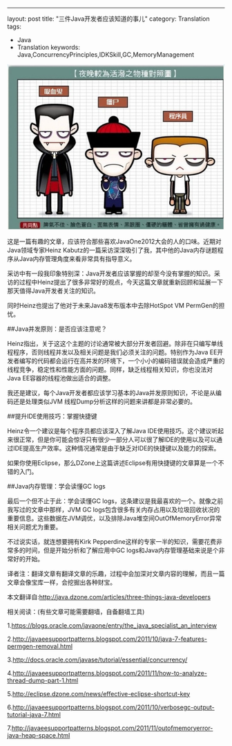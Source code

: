 ---
layout: post
title: "三件Java开发者应该知道的事儿"
category: Translation
tags:
 - Java
 - Translation
keywords: Java,ConcurrencyPrinciples,IDKSkill,GC,MemoryManagement

<div class="center">
	<img src="post_images/2012/10/programmer.jpg">
</div>

这是一篇有趣的文章，应该符合那些喜欢JavaOne2012大会的人的口味。近期对Java领域专家Heinz Kabutz的一篇采访深深吸引了我，其中他的Java内存谜题程序从Java内存管理角度来看非常具有指导意义。

采访中有一段我印象特别深：Java开发者应该掌握的却至今没有掌握的知识。采访的过程中Heinz提出了很多非常好的观点，今天这篇文章就重新回顾和延展一下那天值得Java开发者关注的知识。

同时Heinz也提出了他对于未来Java8发布版本中去除HotSpot VM PermGen的担忧。

##Java并发原则：是否应该注意呢？

Heinz指出，关于这这个主题的讨论通常被大部分开发者回避。除非在只编写单线程程序，否则线程并发以及相关问题是我们必须关注的问题。特别作为Java EE开发者编写的代码都会运行在高并发的环境下，一个小小的编码错误就会造成严重的线程竞争，稳定性和性能方面的问题。同样，缺乏线程相关知识，你也没法对Java EE容器的线程池做出适合的调整。

我还是建议，每个Java开发者都应该学习基本的Java并发原则知识，不论是从编码还是处理类似JVM 线程Dump分析这样的问题来讲都是非常必要的。

##提升IDE使用技巧：掌握快捷键

Heinz令一个建议是每个程序员都应该深入了解Java IDE使用技巧。这个建议听起来很正常，但是你可能会惊讶只有很少一部分人可以很了解IDE的使用以及可以通过IDE提高生产效率。这种情况通常是由于缺乏对IDE的快捷键以及能力的探索。

如果你使用Eclipse，那么DZone上这篇讲述Eclipse有用快捷键的文章算是一个不错的入门。

##Java内存管理：学会读懂GC logs

最后一个但不止于此：学会读懂GC logs，这条建议是我最喜欢的一个。就像之前我写过的文章中那样，JVM GC logs包含很多有关内存占用以及垃圾回收状况的重要信息。这些数据在JVM调优，以及排除Java堆空间OutOfMemoryError异常相关问题尤为重要。

不过说实话，就连想要拥有Kirk Pepperdine这样的专家一半的知识，需要花费非常多的时间，但是开始分析和了解应用中GC logs和Java内存管理基础来说是个非常好的开始。

译者注：翻译文章有翻译文章的乐趣，过程中会加深对文章内容的理解，而且一篇文章会像宝库一样，会挖掘出各种财宝。

本文翻译自:<a href="http://java.dzone.com/articles/three-things-java-developers" target="_blank">http://java.dzone.com/articles/three-things-java-developers</a>


相关阅读：(有些文章可能需要翻墙，自备翻墙工具)

1.<a href="https://blogs.oracle.com/javaone/entry/the_java_specialist_an_interview" target="_blank">https://blogs.oracle.com/javaone/entry/the_java_specialist_an_interview</a>

2.<a href="http://javaeesupportpatterns.blogspot.com/2011/10/java-7-features-permgen-removal.html" target="_blank">http://javaeesupportpatterns.blogspot.com/2011/10/java-7-features-permgen-removal.html</a>

3.<a href="http://docs.oracle.com/javase/tutorial/essential/concurrency/" target="_blank">http://docs.oracle.com/javase/tutorial/essential/concurrency/</a>

4.<a href="http://javaeesupportpatterns.blogspot.com/2011/11/how-to-analyze-thread-dump-part-1.html" target="_blank">http://javaeesupportpatterns.blogspot.com/2011/11/how-to-analyze-thread-dump-part-1.html</a>

5.<a href="http://eclipse.dzone.com/news/effective-eclipse-shortcut-key" target="_blank">http://eclipse.dzone.com/news/effective-eclipse-shortcut-key</a>

6.<a href="http://javaeesupportpatterns.blogspot.com/2011/10/verbosegc-output-tutorial-java-7.html" target="_blank">http://javaeesupportpatterns.blogspot.com/2011/10/verbosegc-output-tutorial-java-7.html</a>

7.<a href="http://javaeesupportpatterns.blogspot.com/2011/11/outofmemoryerror-java-heap-space.html" target="_blank">http://javaeesupportpatterns.blogspot.com/2011/11/outofmemoryerror-java-heap-space.html</a>
